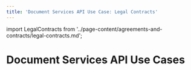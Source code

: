 ```yaml
---
title: 'Document Services API Use Case: Legal Contracts'
---
```


import LegalContracts from '../page-content/agreements-and-contracts/legal-contracts.md';

<Hero slots="heading" variant="fullwidth" theme="dark"  customLayout className="herobgImage" />

# Document Services API Use Cases

<MenuWrapperComponent  slots="content"  repeat="1" theme="lightest"/>

<LegalContracts />
